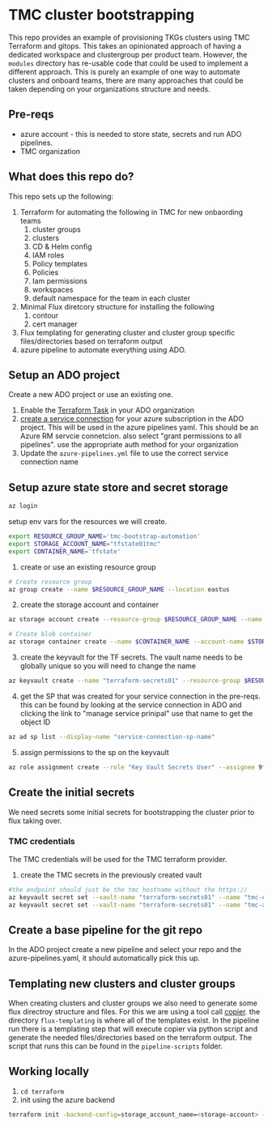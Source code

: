 # TMC cluster bootstrapping

This repo provides an example of provisioning TKGs clusters using TMC Terraform and gitops. This takes an opinionated approach of having a dedicated workspace and clustergroup per product team. However, the `modules` directory has re-usable code that could be used to implement a different approach. This is purely an example of one way to automate clusters and onboard teams, there are many approaches that could be taken depending on your organizations structure and needs.   


## Pre-reqs

* azure account -  this is needed to store state, secrets and run ADO pipelines.
* TMC organization


## What does this repo do?

This repo sets up the following:

1. Terraform for automating the following in TMC for new onbaording teams
   1. cluster groups
   2. clusters
   3. CD & Helm config 
   4. IAM roles
   5. Policy templates
   6. Policies
   7. Iam permissions
   8. workspaces
   9. default namespace for the team in each cluster
2. Minimal Flux diretcory structure for installing the following
   1. contour
   2. cert manager
3. Flux templating for generating cluster and cluster group specific files/directories based on terraform output
4. azure pipeline to automate everything using ADO. 


## Setup an ADO project

Create a new ADO project or use an existing one. 

1. Enable the  [Terraform Task](https://marketplace.visualstudio.com/items?itemName=ms-devlabs.custom-terraform-tasks) in your ADO organization
2. [create a service connection](https://learn.microsoft.com/en-us/azure/devops/pipelines/library/service-endpoints?view=azure-devops&tabs=yaml#create-a-service-connection) for your azure subscription in the ADO project. This will be used in the azure pipelines yaml. This should be an Azure RM servcie connetcion. also select "grant permissions to all pipelines". use the appropriate auth method for your organization
3. Update the `azure-pipelines.yml` file to use the correct service connection name


## Setup azure state store and secret storage

```bash
az login
```

setup env vars for the resources we will create.

```bash
export RESOURCE_GROUP_NAME='tmc-bootstrap-automation'
export STORAGE_ACCOUNT_NAME="tfstate01tmc"
export CONTAINER_NAME='tfstate'
```

1. create or use an existing resource group
   
```bash
# Create resource group
az group create --name $RESOURCE_GROUP_NAME --location eastus
```
2. create the storage account and container

```bash
az storage account create --resource-group $RESOURCE_GROUP_NAME --name $STORAGE_ACCOUNT_NAME --sku Standard_LRS --encryption-services blob

# Create blob container
az storage container create --name $CONTAINER_NAME --account-name $STORAGE_ACCOUNT_NAME

```

3. create the keyvault for the TF secrets. The vault name needs to be globally unique so you will need to change the name

```bash
az keyvault create --name "terraform-secrets01" --resource-group $RESOURCE_GROUP_NAME --location "EastUS"

```

4. get the SP that was created for your service connection in the pre-reqs. this can be found by looking at the service connection in ADO and clicking the link to "manage service prinipal" use that name to get the object ID

```bash
az ad sp list --display-name "service-connection-sp-name"
```

5. assign permissions to the sp on the keyvault


```bash
az role assignment create --role "Key Vault Secrets User" --assignee 9f10801d-9640-4399-9ffb-6f69b369bbba --scope /subscriptions/31f60aa7-0ea5-47af-85b2-27e792a36288/resourcegroups/$RESOURCE_GROUP_NAME/providers/Microsoft.KeyVault/vaults/terraform-secrets01

```


## Create the initial secrets

We need secrets some initial secrets for bootstrapping the cluster prior to flux taking over.

### TMC credentials

The TMC credentials will be used for the TMC terraform provider.

1. create the TMC secrets in the previously created vault

```bash
#the endpoint should just be the tmc hostname without the https://
az keyvault secret set --vault-name "terraform-secrets01" --name "tmc-endpoint" --value "<tmc-endpoint>"
az keyvault secret set --vault-name "terraform-secrets01" --name "tmc-api-key" --value "<tmc-api-key>"
```

## Create a base pipeline for the git repo

In the ADO project create a new pipeline and select your repo and the azure-pipelines.yaml, it should automatically pick this up.

## Templating new clusters and cluster groups

When creating clusters and cluster groups we also need to generate some flux directroy structure and files. For this we are using a tool call [copier](https://copier.readthedocs.io/en/stable/). the directory `flux-templating` is where all of the templates exist. In the pipeline run there is a templating step that will execute copier via python script and generate the needed files/directories based on the terraform output. The script that runs this can be found in the `pipeline-scripts` folder. 

## Working locally

1. `cd terraform`
2. init using the azure backend
```bash
terraform init -backend-config=storage_account_name=<storage-account> -backend-config=container_name=tfstate -backend-config=key=terraform.tfstate -backend-config=resource_group_name=<resource-group> -backend-config=subscription_id=<subscription-id> -backend-config=tenant_id=<tenant-id>
```